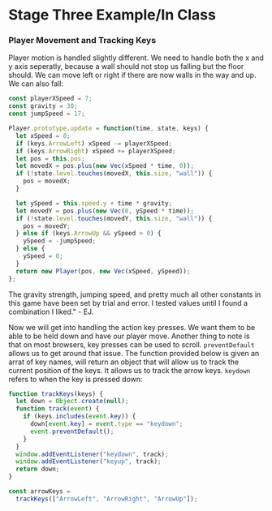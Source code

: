 # Stage Three Example/In Class #

### Player Movement and Tracking Keys ###
Player motion is handled slightly different. We need to handle both the x and y axis seperatly, because a wall should not stop us falling but the floor should. We can move left or right if there are now walls in the way and up. We can also fall:  
```JavaScript
const playerXSpeed = 7;
const gravity = 30;
const jumpSpeed = 17;

Player.prototype.update = function(time, state, keys) {
  let xSpeed = 0;
  if (keys.ArrowLeft) xSpeed -= playerXSpeed;
  if (keys.ArrowRight) xSpeed += playerXSpeed;
  let pos = this.pos;
  let movedX = pos.plus(new Vec(xSpeed * time, 0));
  if (!state.level.touches(movedX, this.size, "wall")) {
    pos = movedX;
  }

  let ySpeed = this.speed.y + time * gravity;
  let movedY = pos.plus(new Vec(0, ySpeed * time));
  if (!state.level.touches(movedY, this.size, "wall")) {
    pos = movedY;
  } else if (keys.ArrowUp && ySpeed > 0) {
    ySpeed = -jumpSpeed;
  } else {
    ySpeed = 0;
  }
  return new Player(pos, new Vec(xSpeed, ySpeed));
};
```
The gravity strength, jumping speed, and pretty much all other constants in this game have been set by trial and error. I tested values until I found a combination I liked." - EJ. 
  
Now we will get into handling the action key presses. We want them to be able to be held down and have our player move. Another thing to note is that on most browsers, key presses can be used to scroll. `preventDefault` allows us to get around that issue. The function provided below is given an arrat of key names, will return an object that will allow us to track the current position of the keys. It allows us to track the arrow keys. `keydown` refers to when the key is pressed down:
```JavaScript
function trackKeys(keys) {
  let down = Object.create(null);
  function track(event) {
    if (keys.includes(event.key)) {
      down[event.key] = event.type == "keydown";
      event.preventDefault();
    }
  }
  window.addEventListener("keydown", track);
  window.addEventListener("keyup", track);
  return down;
}

const arrowKeys =
  trackKeys(["ArrowLeft", "ArrowRight", "ArrowUp"]);
```
